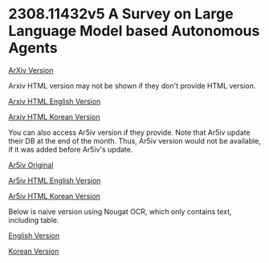 # 2308.11432v5 A Survey on Large Language Model based Autonomous Agents

[ArXiv Version](https://arxiv.org/abs/2308.11432v5)

Arxiv HTML version may not be shown if they don't provide HTML version.

[Arxiv HTML English Version](https://raw.githack.com/kh-kim/arxiv-translator/master/papers/2308.11432v5/paper.raw.en.html)

[Arxiv HTML Korean Version](https://raw.githack.com/kh-kim/arxiv-translator/master/papers/2308.11432v5/paper.raw.ko.html)

You can also access Ar5iv version if they provide.
Note that Ar5iv update their DB at the end of the month.
Thus, Ar5iv version would not be available, if it was added before Ar5iv's update.

[Ar5iv Original](https://ar5iv.org/abs/2308.11432v5)

[Ar5iv HTML English Version](https://raw.githack.com/kh-kim/arxiv-translator/master/papers/2308.11432v5/paper.ar5iv.en.html)

[Ar5iv HTML Korean Version](https://raw.githack.com/kh-kim/arxiv-translator/master/papers/2308.11432v5/paper.ar5iv.ko.html)

Below is naive version using Nougat OCR, which only contains text, including table.

[English Version](https://raw.githack.com/kh-kim/arxiv-translator/master/papers/2308.11432v5/paper.en.html)

[Korean Version](https://raw.githack.com/kh-kim/arxiv-translator/master/papers/2308.11432v5/paper.ko.html)